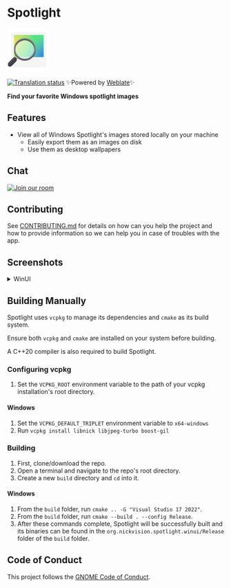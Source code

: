 # Spotlight
<img src="resources/org.nickvision.spotlight.svg" width="100" height="100"/>

[![Translation status](https://hosted.weblate.org/widgets/nickvision-spotlight/-/app/svg-badge.svg)](https://hosted.weblate.org/engage/nickvision-spotlight/) ✨Powered by [Weblate](https://weblate.org/en/)✨

**Find your favorite Windows spotlight images**

## Features
- View all of Windows Spotlight's images stored locally on your machine
  - Easily export them as an images on disk
  - Use them as desktop wallpapers

## Chat
<a href='https://matrix.to/#/#nickvision:matrix.org'><img width='140' alt='Join our room' src='https://user-images.githubusercontent.com/17648453/196094077-c896527d-af6d-4b43-a5d8-e34a00ffd8f6.png'/></a>

## Contributing

See [CONTRIBUTING.md](CONTRIBUTING.md) for details on how can you help the project and how to provide information so we can help you in case of troubles with the app.

## Screenshots

<details>
  <summary>WinUI</summary>

  ![Main](resources/screenshots/winui/main.png)
  ![Dark](resources/screenshots/winui/dark.png)
</details>

## Building Manually
Spotlight uses `vcpkg` to manage its dependencies and `cmake` as its build system.

Ensure both `vcpkg` and `cmake` are installed on your system before building.

A C++20 compiler is also required to build Spotlight.

### Configuring vcpkg
1. Set the `VCPKG_ROOT` environment variable to the path of your vcpkg installation's root directory.
#### Windows
1. Set the `VCPKG_DEFAULT_TRIPLET` environment variable to `x64-windows`
1. Run `vcpkg install libnick libjpeg-turbo boost-gil`

### Building
1. First, clone/download the repo.
1. Open a terminal and navigate to the repo's root directory.
1. Create a new `build` directory and `cd` into it. 
#### Windows
1. From the `build` folder, run `cmake .. -G "Visual Studio 17 2022"`.
1. From the `build` folder, run `cmake --build . --config Release`.
1. After these commands complete, Spotlight will be successfully built and its binaries can be found in the `org.nickvision.spotlight.winui/Release` folder of the `build` folder.

## Code of Conduct

This project follows the [GNOME Code of Conduct](https://conduct.gnome.org/).
